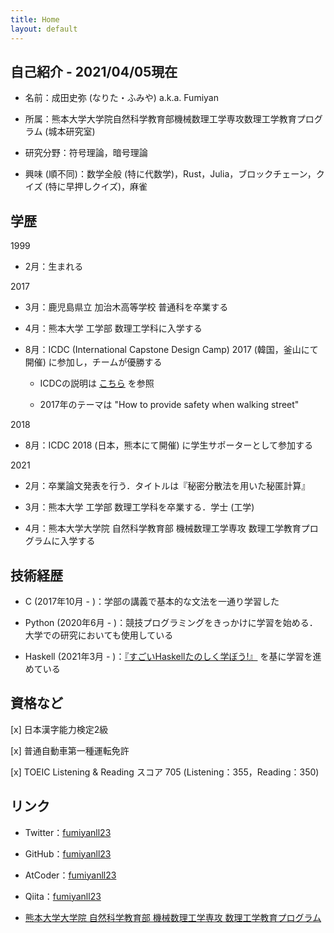 ```yaml
---
title: Home
layout: default
---
```


<!-- ※英語版は [こちら](https://fumiyanll23.github.io/docs/index_en.html)． -->

## 自己紹介 - 2021/04/05現在

- 名前：成田史弥 (なりた・ふみや) a.k.a. Fumiyan

- 所属：熊本大学大学院自然科学教育部機械数理工学専攻数理工学教育プログラム (城本研究室)

- 研究分野：符号理論，暗号理論

- 興味 (順不同)：数学全般 (特に代数学)，Rust，Julia，ブロックチェーン，クイズ (特に早押しクイズ)，麻雀

## 学歴

1999

- 2月：生まれる

2017

- 3月：鹿児島県立 加治木高等学校 普通科を卒業する

- 4月：熊本大学 工学部 数理工学科に入学する

- 8月：ICDC (International Capstone Design Camp) 2017 (韓国，釜山にて開催) に参加し，チームが優勝する

  - ICDCの説明は [こちら](https://www.eng.kumamoto-u.ac.jp/international/icdc/) を参照

  - 2017年のテーマは "How to provide safety when walking street"

2018

- 8月：ICDC 2018 (日本，熊本にて開催) に学生サポーターとして参加する

2021

- 2月：卒業論文発表を行う．タイトルは『秘密分散法を用いた秘匿計算』

- 3月：熊本大学 工学部 数理工学科を卒業する．学士 (工学)

- 4月：熊本大学大学院 自然科学教育部 機械数理工学専攻 数理工学教育プログラムに入学する

## 技術経歴

- C (2017年10月 - )：学部の講義で基本的な文法を一通り学習した

- Python (2020年6月 - )：競技プログラミングをきっかけに学習を始める．大学での研究においても使用している

- Haskell (2021年3月 - )：[『すごいHaskellたのしく学ぼう!』](https://www.amazon.co.jp/%E3%81%99%E3%81%94%E3%81%84Haskell%E3%81%9F%E3%81%AE%E3%81%97%E3%81%8F%E5%AD%A6%E3%81%BC%E3%81%86-Miran-Lipova%C4%8Da/dp/4274068854/ref=sr_1_1?__mk_ja_JP=%E3%82%AB%E3%82%BF%E3%82%AB%E3%83%8A&keywords=%E3%81%99%E3%81%94%E3%81%84haskell&qid=1617610983&sr=8-1) を基に学習を進めている

## 資格など

[x] 日本漢字能力検定2級

[x] 普通自動車第一種運転免許

[x] TOEIC Listening & Reading スコア 705 (Listening：355，Reading：350)

## リンク

- Twitter：[fumiyanll23](https://twitter.com/fumiyanll23)

- GitHub：[fumiyanll23](https://github.com/fumiyanll23)

- AtCoder：[fumiyanll23](https://atcoder.jp/users/fumiyanll23)

- Qiita：[fumiyanll23](https://qiita.com/fumiyanll23)

- [熊本大学大学院 自然科学教育部 機械数理工学専攻 数理工学教育プログラム](https://srik.kumamoto-u.ac.jp/)
